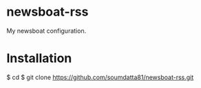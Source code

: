 # newsboat-rss
My newsboat configuration.


# Installation

$ cd
$ git clone https://github.com/soumdatta81/newsboat-rss.git
